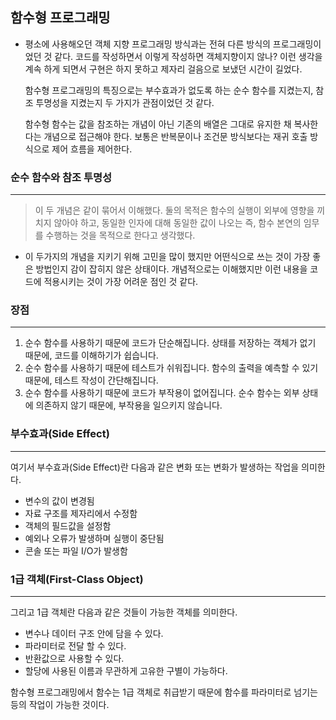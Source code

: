 ## 함수형 프로그래밍

- 평소에 사용해오던 객체 지향 프로그래밍 방식과는 전혀 다른 방식의 프로그래밍이었던 것 같다. 코드를 작성하면서 이렇게 작성하면 객체지향이지 않나? 이런 생각을 계속 하게 되면서 구현은 하지 못하고 제자리 걸음으로 보냈던 시간이 길었다.
    
    함수형 프로그래밍의 특징으로는 부수효과가 없도록 하는 순수 함수를 지켰는지, 참조 투명성을 지켰는지 두 가지가 관점이었던 것 같다. 
    
    함수형 함수는 값을 참조하는 개념이 아닌 기존의 배열은 그대로 유지한 채 복사한다는 개념으로 접근해야 한다. 보통은 반복문이나 조건문 방식보다는 재귀 호출 방식으로 제어 흐름을 제어한다. 
    

### 순수 함수와 참조 투명성

---

> 이 두 개념은 같이 묶어서 이해했다. 둘의 목적은 함수의 실행이 외부에 영향을 끼치지 않아야 하고, 동일한 인자에 대해 동일한 값이 나오는 즉, 함수 본연의 임무를 수행하는 것을 목적으로 한다고 생각했다.
> 
- 이 두가지의 개념을 지키기 위해 고민을 많이 했지만 어떤식으로 쓰는 것이 가장 좋은 방법인지 감이 잡히지 않은 상태이다. 개념적으로는 이해했지만 이런 내용을 코드에 적용시키는 것이 가장 어려운 점인 것 같다.

### 장점

---

1. 순수 함수를 사용하기 때문에 코드가 단순해집니다. 상태를 저장하는 객체가 없기 때문에, 코드를 이해하기가 쉽습니다.
2. 순수 함수를 사용하기 때문에 테스트가 쉬워집니다. 함수의 출력을 예측할 수 있기 때문에, 테스트 작성이 간단해집니다.
3. 순수 함수를 사용하기 때문에 코드가 부작용이 없어집니다. 순수 함수는 외부 상태에 의존하지 않기 때문에, 부작용을 일으키지 않습니다.

### **부수효과(Side Effect)**

---

여기서 부수효과(Side Effect)란 다음과 같은 변화 또는 변화가 발생하는 작업을 의미한다.

- 변수의 값이 변경됨
- 자료 구조를 제자리에서 수정함
- 객체의 필드값을 설정함
- 예외나 오류가 발생하며 실행이 중단됨
- 콘솔 또는 파일 I/O가 발생함

### **1급 객체(First-Class Object)**

---

그리고 1급 객체란 다음과 같은 것들이 가능한 객체를 의미한다.

- 변수나 데이터 구조 안에 담을 수 있다.
- 파라미터로 전달 할 수 있다.
- 반환값으로 사용할 수 있다.
- 할당에 사용된 이름과 무관하게 고유한 구별이 가능하다.

함수형 프로그래밍에서 함수는 1급 객체로 취급받기 때문에 함수를 파라미터로 넘기는 등의 작업이 가능한 것이다.
